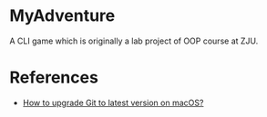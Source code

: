 # MyAdventure
A CLI game which is originally a lab project of OOP course at ZJU.

# References
- [How to upgrade Git to latest version on macOS?](https://stackoverflow.com/questions/8957862/how-to-upgrade-git-to-latest-version-on-macos)
